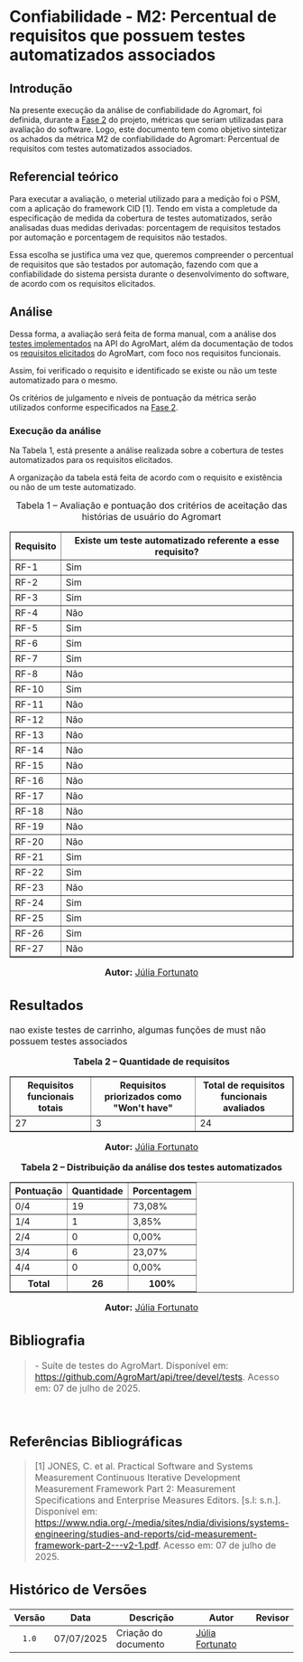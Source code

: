 # Confiabilidade - M2: Percentual de requisitos que possuem testes automatizados associados

## Introdução

Na presente execução da análise de confiabilidade do Agromart, foi definida, durante a [Fase 2](../../gqm/gqm.md#seleção-das-métricas) do projeto, métricas que seriam utilizadas para avaliação do software. Logo, este documento tem como objetivo sintetizar os achados da métrica M2 de confiabilidade do Agromart: Percentual de requisitos com testes automatizados associados.


## Referencial teórico 

Para executar a avaliação, o meterial utilizado para a medição foi o PSM, com a aplicação do framework CID [1]. Tendo em vista a completude da especificação de medida da cobertura de testes automatizados, serão analisadas duas medidas derivadas: porcentagem de requisitos testados por automação e porcentagem de requisitos não testados.

Essa escolha se justifica uma vez que, queremos compreender o percentual de requisitos que são testados por automação, fazendo com que a confiabilidade do sistema persista durante o desenvolvimento do software, de acordo com os requisitos elicitados.


## Análise 

Dessa forma, a avaliação será feita de forma manual, com a análise dos [testes implementados](https://github.com/AgroMart/api/tree/devel/tests) na API do AgroMart, além da documentação de todos os [requisitos elicitados](https://agromart.github.io/docs/docs/requisitos/priorizacao/moscow) do AgroMart, com foco nos requisitos funcionais.

Assim, foi verificado o requisito e identificado se existe ou não um teste automatizado para o mesmo.

Os critérios de julgamento e níveis de pontuação da métrica serão utilizados conforme especificados na [Fase 2](../../gqm/gqm.md#níveis-de-pontuação-das-métricas).

### Execução da análise
Na Tabela 1, está presente a análise realizada sobre a cobertura de testes automatizados para os requisitos elicitados. 

A organização da tabela está feita de acordo com o requisito e existência ou não de um teste automatizado.

<font size="3"><p style="text-align: center">Tabela 1 – Avaliação e pontuação dos critérios de aceitação das histórias de usuário do Agromart</p></font>
<table border="1">
  <thead>
    <tr>
      <th>Requisito</th>
      <th>Existe um teste automatizado referente a esse requisito?</th>
    </tr>
  </thead>
  <tbody>
    <tr>
      <td>RF-1</td>
      <td>Sim</td>
    </tr>
    <tr>
      <td>RF-2</td>
      <td>Sim</td>
    </tr>
    <tr>
      <td>RF-3</td>
      <td>Sim</td>
    </tr>
    <tr>
      <td>RF-4</td>
      <td>Não</td>
    </tr>
    <tr>
      <td>RF-5</td>
      <td>Sim</td>
    </tr>
    <tr>
      <td>RF-6</td>
      <td>Sim</td>
    </tr>
    <tr>
      <td>RF-7</td>
      <td>Sim</td>
    </tr>
    <tr>
      <td>RF-8</td>
      <td>Não</td>
    </tr>
    <tr>
      <td>RF-10</td>
      <td>Sim</td>
    </tr>
    <tr>
      <td>RF-11</td>
      <td>Não</td>
    </tr>
    <tr>
      <td>RF-12</td>
      <td>Não</td>
    </tr>
    <tr>
      <td>RF-13</td>
      <td>Não</td>
    </tr>
    <tr>
      <td>RF-14</td>
      <td>Não</td>
    </tr>
    <tr>
      <td>RF-15</td>
      <td>Não</td>
    </tr>
    <tr>
      <td>RF-16</td>
      <td>Não</td>
    </tr>
    <tr>
      <td>RF-17</td>
      <td>Não</td>
    </tr>
    <tr>
      <td>RF-18</td>
      <td>Não</td>
    </tr>
    <tr>
      <td>RF-19</td>
      <td>Não</td>
    </tr>
    <tr>
      <td>RF-20</td>
      <td>Não</td>
    </tr>
    <tr>
      <td>RF-21</td>
      <td>Sim</td>
    </tr>
    <tr>
      <td>RF-22</td>
      <td>Sim</td>
    </tr>
    <tr>
      <td>RF-23</td>
      <td>Não</td>
    </tr>
    <tr>
      <td>RF-24</td>
      <td>Sim</td>
    </tr>
    <tr>
      <td>RF-25</td>
      <td>Sim</td>
    </tr>
    <tr>
      <td>RF-26</td>
      <td>Sim</td>
    </tr>
    <tr>
      <td>RF-27</td>
      <td>Não</td>
    </tr>

  </tbody>
</table>
<font size="3"><p style="text-align: center"><b>Autor:</b> <a href="https://github.com/julia-fortunato">Júlia Fortunato</a>


## Resultados 

nao existe testes de carrinho, algumas funções de must não possuem testes associados 



<div style="text-align: center">

  <font size="3">
    <p><b>Tabela 2 – Quantidade de requisitos</b></p>
  </font>

  <table border="1" style="margin: 0 auto;">
    <thead>
      <tr>
        <th>Requisitos funcionais totais</th>
        <th>Requisitos priorizados como "Won't have"</th>
        <th>Total de requisitos funcionais avaliados</th>
      </tr>
    </thead>
    <tbody>
      <tr>
        <td>27</td>
        <td>3</td>
        <td>24</td>
      </tr>
    </tbody>
  </table>

  <font size="3">
    <p><b>Autor:</b> <a href="https://github.com/julia-fortunato" target="_blank">Júlia Fortunato</a></p>
  </font>

</div>

<div style="text-align: center">

  <font size="3">
    <p><b>Tabela 2 – Distribuição da análise dos testes automatizados</b></p>
  </font>

  <table border="1" style="margin: 0 auto;">
    <thead>
      <tr>
        <th>Pontuação</th>
        <th>Quantidade</th>
        <th>Porcentagem</th>
      </tr>
    </thead>
    <tbody>
      <tr>
        <td>0/4</td>
        <td>19</td>
        <td>73,08%</td>
      </tr>
      <tr>
        <td>1/4</td>
        <td>1</td>
        <td>3,85%</td>
      </tr>
      <tr>
        <td>2/4</td>
        <td>0</td>
        <td>0,00%</td>
      </tr>
      <tr>
        <td>3/4</td>
        <td>6</td>
        <td>23,07%</td>
      </tr>
      <tr>
        <td>4/4</td>
        <td>0</td>
        <td>0,00%</td>
      </tr>
      <tr>
        <th>Total</th>
        <th>26</th>
        <th>100%</th>
      </tr>
    </tbody>
  </table>

  <font size="3">
    <p><b>Autor:</b> <a href="https://github.com/julia-fortunato" target="_blank">Júlia Fortunato</a></p>
  </font>

</div>


## Bibliografia

> \- Suíte de testes do AgroMart. Disponível em: <https://github.com/AgroMart/api/tree/devel/tests>. Acesso em: 07 de julho de 2025.


‌

## Referências Bibliográficas

> [1] JONES, C. et al. Practical Software and Systems Measurement Continuous Iterative Development Measurement Framework Part 2: Measurement Specifications and Enterprise Measures Editors. [s.l: s.n.]. Disponível em: <https://www.ndia.org/-/media/sites/ndia/divisions/systems-engineering/studies-and-reports/cid-measurement-framework-part-2---v2-1.pdf>. Acesso em: 07 de julho de 2025.



## Histórico de Versões

|Versão|Data|Descrição|Autor|Revisor|
|:----:|----|---------|-----|:-------:|
|`1.0`|07/07/2025|Criação do documento| [Júlia Fortunato](https://github.com/julia-fortunato) ||
